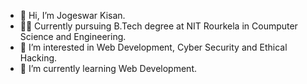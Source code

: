 - 👋 Hi, I’m Jogeswar Kisan.
- 👨‍💻 Currently pursuing B.Tech degree at NIT Rourkela in Coumputer Science and Engineering.
- 👀 I’m interested in Web Development, Cyber Security and Ethical Hacking. 
- 🌱 I’m currently learning Web Development.
<!-- - 💞️ I’m looking to collaborate on ... -->
<!-- - 📫 How to reach me ... -->

<!---
jkisan387/jkisan387 is a ✨ special ✨ repository because its `README.md` (this file) appears on your GitHub profile.
You can click the Preview link to take a look at your changes.
--->
